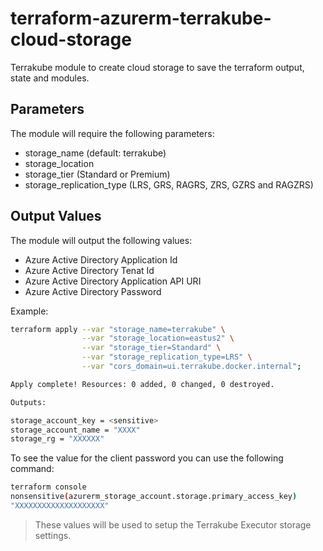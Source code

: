 # terraform-azurerm-terrakube-cloud-storage

Terrakube module to create cloud storage to save the terraform output, state and modules.

## Parameters
The module will require the following parameters:
- storage_name (default: terrakube)
- storage_location 
- storage_tier (Standard or Premium)
- storage_replication_type (LRS, GRS, RAGRS, ZRS, GZRS and RAGZRS)

## Output Values

The module will output the following values:

- Azure Active Directory Application Id
- Azure Active Directory Tenat Id
- Azure Active Directory Application API URI
- Azure Active Directory Password

Example:

```bash
terraform apply --var "storage_name=terrakube" \
                --var "storage_location=eastus2" \
                --var "storage_tier=Standard" \
                --var "storage_replication_type=LRS" \
                --var "cors_domain=ui.terrakube.docker.internal";

Apply complete! Resources: 0 added, 0 changed, 0 destroyed.

Outputs:

storage_account_key = <sensitive>
storage_account_name = "XXXX"
storage_rg = "XXXXXX"
```

To see the value for the client password you can use the following command:

```bash
terraform console
nonsensitive(azurerm_storage_account.storage.primary_access_key)
"XXXXXXXXXXXXXXXXXXXX"
```

> These values will be used to setup the Terrakube Executor storage settings. 
